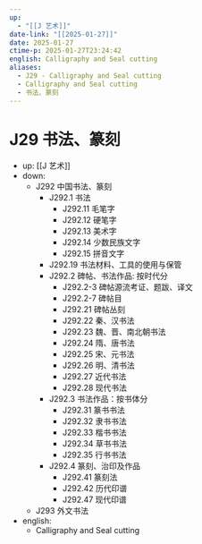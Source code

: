 ```yaml
---
up:
  - "[[J 艺术]]"
date-link: "[[2025-01-27]]"
date: 2025-01-27
ctime-p: 2025-01-27T23:24:42
english: Calligraphy and Seal cutting
aliases:
  - J29 - Calligraphy and Seal cutting
  - Calligraphy and Seal cutting
  - 书法、篆刻
---
```


# J29 书法、篆刻

- up: [[J 艺术]]
- down:
	- J292 中国书法、篆刻
		- J292.1 书法
			- J292.11 毛笔字
			- J292.12 硬笔字
			- J292.13 美术字
			- J292.14 少数民族文字
			- J292.15 拼音文字
		- J292.19 书法材料、工具的使用与保管
		- J292.2 碑帖、书法作品: 按时代分
			- J292.2-3 碑帖源流考证、题跋、译文
			- J292.2-7 碑帖目
			- J292.21 碑帖丛刻
			- J292.22 秦、汉书法
			- J292.23 魏、晋、南北朝书法
			- J292.24 隋、唐书法
			- J292.25 宋、元书法
			- J292.26 明、清书法
			- J292.27 近代书法
			- J292.28 现代书法
		- J292.3 书法作品：按书体分
			- J292.31 篆书书法
			- J292.32 隶书书法
			- J292.33 楷书书法
			- J292.34 草书书法
			- J292.35 行书书法
		- J292.4 篆刻、治印及作品
			- J292.41 篆刻法
			- J292.42 历代印谱
			- J292.47 现代印谱
	- J293 外文书法
- english:
	- Calligraphy and Seal cutting
